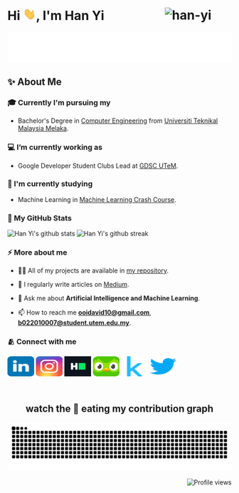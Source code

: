 <h1> Hi <img src="https://github.com/hanyi00i/profile-icon/blob/master/Hi.gif" width="29">, I'm Han Yi <img align="right" width="150" alt="han-yi" src="https://count.ayaya.beauty/get/@:hanyi00i?theme=rule34"> </h1>

<div align="center">
  <img src="https://github.com/hanyi00i/bin/blob/master/metrics.plugin.achievements.compact.svg" />
</div>

<h2 align='left'> ✨ About Me </h2>

<h3 align='left'> 🎓 Currently I'm pursuing my </h3>
<p align="left">

* Bachelor's Degree in [Computer Engineering](https://portalfkekk.utem.edu.my/web/index.php/prospective-students/programme-offered/benr/) from [Universiti Teknikal Malaysia Melaka](https://www.utem.edu.my/).
</p>

<h3 align='left'> 💻 I’m currently working as </h3>
<p align="left">

* Google Developer Student Clubs Lead at [GDSC UTeM](https://gdsc.community.dev/technical-university-of-malaysia-malacca/).
</p>

<h3 align='left'> 🌱 I'm currently studying  </h3>
<p align="left">

* Machine Learning in [Machine Learning Crash Course](https://developers.google.com/machine-learning/crash-course).
</p>

<h3 align='left'> 🚀 My GitHub Stats  </h3>
<p align="left">

![Han Yi's github stats](https://github-readme-stats-eight-theta.vercel.app/api?username=hanyi00i&show_icons=true&count_private=true&locale=en)
![Han Yi's github streak](http://github-readme-streak-stats.herokuapp.com?user=hanyi00i&date_format=M%20j%5B%2C%20Y%5D&border=2558FF&stroke=0C1BFF&fire=656FDD&ring=52BEDD&currStreakLabel=6B54DD&sideLabels=1321DD)
</p>

<h3 align='left'> ⚡ More about me  </h3>
<p align="left">

* 👨‍💻 All of my projects are available in [my repository](https://github.com/hanyi00i?tab=repositories).

* 📝 I regularly write articles on [Medium](https://medium.com/@hanyi00i).

* 💬 Ask me about **Artificial Intelligence and Machine Learning**.

* 📫 How to reach me **ooidavid10@gmail.com**, **b022010007@student.utem.edu.my**.
</p>

<h3 align="left">🫂 Connect with me  </h3>
<p align="left">
<a href="https://www.linkedin.com/in/ooihanyi" target="blank"><img align="center" src="https://github.com/hanyi00i/profile-icon/blob/master/Linkedin.svg" alt="han-yi" height="45" width="60" /></a> 
<a href="https://www.instagram.com/hanyi00i" target="blank"><img align="center" src="https://github.com/hanyi00i/profile-icon/blob/master/Instagram.svg" alt="han-yi" height="45" width="60" /></a>
<a href="https://www.hackerrank.com/hanyi00i" target="blank"><img align="center" src="https://github.com/hanyi00i/profile-icon/blob/master/HackerRank.svg" alt="han-yi" height="45" width="60" /></a>
<a href="https://www.duolingo.com/profile/hanyi00i" target="blank"><img align="center" src="https://github.com/hanyi00i/profile-icon/blob/master/duolingo.svg" alt="han-yi" height="45" width="60" /></a>
<a href="https://www.kaggle.com/ooihanyi" target="blank"><img align="center" src="https://github.com/hanyi00i/profile-icon/blob/master/kaggle.svg" alt="han-yi" height="45" width="60" /></a>
<a href="https://twitter.com/hanyi00i" target="blank"><img align="center" src="https://github.com/hanyi00i/profile-icon/blob/master/Twitter.svg" alt="han-yi" height="45" width="60" /></a>
</p></br>

<h2 align="center">watch the 🐍 eating my contribution graph</h2>
<div align="center">
  
![snake gif](https://github.com/hanyi00i/bin/blob/output/github-contribution-grid-snake.svg)
</div>

<div align="right">

![Profile views](https://komarev.com/ghpvc/?username=hanyi00i&style=for-the-badge&color=blue&label=PROFILE+VIEWS+FOR+HAN+YI)
</div>

<!--
<script src="https://metrics.lecoq.io/insights/hanyi00i">script>
**this** is a ✨ _special_ ✨ repository because its `README.md` (this file) appears on your GitHub profile.
Here are some ideas to get you started:
- 🔭 I’m currently working on ...
- 🌱 I’m currently learning ...
- 👯 I’m looking to collaborate on ...
- 🤔 I’m looking for help with ...
- 💬 Ask me about ...
- 📫 How to reach me: ...
- 😄 Pronouns: ...
- ⚡ Fun fact: ...
-->
